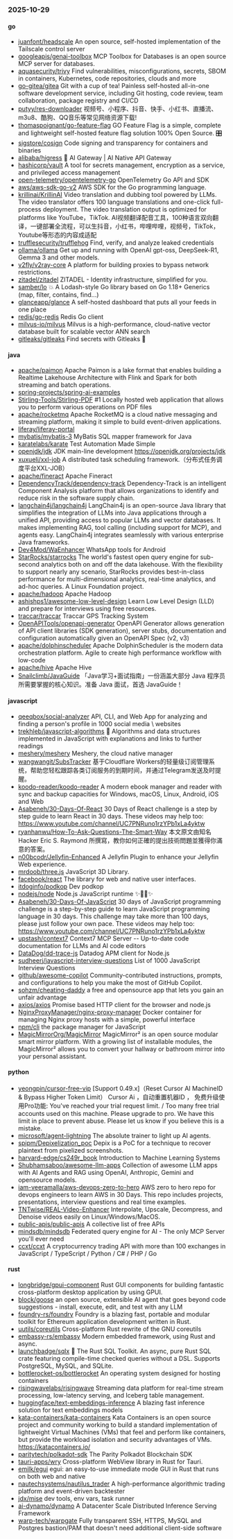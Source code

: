 ### 2025-10-29

#### go
* [juanfont/headscale](https://github.com/juanfont/headscale) An open source, self-hosted implementation of the Tailscale control server
* [googleapis/genai-toolbox](https://github.com/googleapis/genai-toolbox) MCP Toolbox for Databases is an open source MCP server for databases.
* [aquasecurity/trivy](https://github.com/aquasecurity/trivy) Find vulnerabilities, misconfigurations, secrets, SBOM in containers, Kubernetes, code repositories, clouds and more
* [go-gitea/gitea](https://github.com/go-gitea/gitea) Git with a cup of tea! Painless self-hosted all-in-one software development service, including Git hosting, code review, team collaboration, package registry and CI/CD
* [putyy/res-downloader](https://github.com/putyy/res-downloader) 视频号、小程序、抖音、快手、小红书、直播流、m3u8、酷狗、QQ音乐等常见网络资源下载!
* [thomaspoignant/go-feature-flag](https://github.com/thomaspoignant/go-feature-flag) GO Feature Flag is a simple, complete and lightweight self-hosted feature flag solution 100% Open Source. 🎛️
* [sigstore/cosign](https://github.com/sigstore/cosign) Code signing and transparency for containers and binaries
* [alibaba/higress](https://github.com/alibaba/higress) 🤖 AI Gateway | AI Native API Gateway
* [hashicorp/vault](https://github.com/hashicorp/vault) A tool for secrets management, encryption as a service, and privileged access management
* [open-telemetry/opentelemetry-go](https://github.com/open-telemetry/opentelemetry-go) OpenTelemetry Go API and SDK
* [aws/aws-sdk-go-v2](https://github.com/aws/aws-sdk-go-v2) AWS SDK for the Go programming language.
* [krillinai/KrillinAI](https://github.com/krillinai/KrillinAI) Video translation and dubbing tool powered by LLMs. The video translator offers 100 language translations and one-click full-process deployment. The video translation output is optimized for platforms like YouTube，TikTok. AI视频翻译配音工具，100种语言双向翻译，一键部署全流程，可以生抖音，小红书，哔哩哔哩，视频号，TikTok，Youtube等形态的内容成适配
* [trufflesecurity/trufflehog](https://github.com/trufflesecurity/trufflehog) Find, verify, and analyze leaked credentials
* [ollama/ollama](https://github.com/ollama/ollama) Get up and running with OpenAI gpt-oss, DeepSeek-R1, Gemma 3 and other models.
* [v2fly/v2ray-core](https://github.com/v2fly/v2ray-core) A platform for building proxies to bypass network restrictions.
* [zitadel/zitadel](https://github.com/zitadel/zitadel) ZITADEL - Identity infrastructure, simplified for you.
* [samber/lo](https://github.com/samber/lo) 💥 A Lodash-style Go library based on Go 1.18+ Generics (map, filter, contains, find...)
* [glanceapp/glance](https://github.com/glanceapp/glance) A self-hosted dashboard that puts all your feeds in one place
* [redis/go-redis](https://github.com/redis/go-redis) Redis Go client
* [milvus-io/milvus](https://github.com/milvus-io/milvus) Milvus is a high-performance, cloud-native vector database built for scalable vector ANN search
* [gitleaks/gitleaks](https://github.com/gitleaks/gitleaks) Find secrets with Gitleaks 🔑

#### java
* [apache/paimon](https://github.com/apache/paimon) Apache Paimon is a lake format that enables building a Realtime Lakehouse Architecture with Flink and Spark for both streaming and batch operations.
* [spring-projects/spring-ai-examples](https://github.com/spring-projects/spring-ai-examples)
* [Stirling-Tools/Stirling-PDF](https://github.com/Stirling-Tools/Stirling-PDF) #1 Locally hosted web application that allows you to perform various operations on PDF files
* [apache/rocketmq](https://github.com/apache/rocketmq) Apache RocketMQ is a cloud native messaging and streaming platform, making it simple to build event-driven applications.
* [liferay/liferay-portal](https://github.com/liferay/liferay-portal)
* [mybatis/mybatis-3](https://github.com/mybatis/mybatis-3) MyBatis SQL mapper framework for Java
* [karatelabs/karate](https://github.com/karatelabs/karate) Test Automation Made Simple
* [openjdk/jdk](https://github.com/openjdk/jdk) JDK main-line development https://openjdk.org/projects/jdk
* [xuxueli/xxl-job](https://github.com/xuxueli/xxl-job) A distributed task scheduling framework.（分布式任务调度平台XXL-JOB）
* [apache/fineract](https://github.com/apache/fineract) Apache Fineract
* [DependencyTrack/dependency-track](https://github.com/DependencyTrack/dependency-track) Dependency-Track is an intelligent Component Analysis platform that allows organizations to identify and reduce risk in the software supply chain.
* [langchain4j/langchain4j](https://github.com/langchain4j/langchain4j) LangChain4j is an open-source Java library that simplifies the integration of LLMs into Java applications through a unified API, providing access to popular LLMs and vector databases. It makes implementing RAG, tool calling (including support for MCP), and agents easy. LangChain4j integrates seamlessly with various enterprise Java frameworks.
* [Dev4Mod/WaEnhancer](https://github.com/Dev4Mod/WaEnhancer) WhatsApp tools for Android
* [StarRocks/starrocks](https://github.com/StarRocks/starrocks) The world's fastest open query engine for sub-second analytics both on and off the data lakehouse. With the flexibility to support nearly any scenario, StarRocks provides best-in-class performance for multi-dimensional analytics, real-time analytics, and ad-hoc queries. A Linux Foundation project.
* [apache/hadoop](https://github.com/apache/hadoop) Apache Hadoop
* [ashishps1/awesome-low-level-design](https://github.com/ashishps1/awesome-low-level-design) Learn Low Level Design (LLD) and prepare for interviews using free resources.
* [traccar/traccar](https://github.com/traccar/traccar) Traccar GPS Tracking System
* [OpenAPITools/openapi-generator](https://github.com/OpenAPITools/openapi-generator) OpenAPI Generator allows generation of API client libraries (SDK generation), server stubs, documentation and configuration automatically given an OpenAPI Spec (v2, v3)
* [apache/dolphinscheduler](https://github.com/apache/dolphinscheduler) Apache DolphinScheduler is the modern data orchestration platform. Agile to create high performance workflow with low-code
* [apache/hive](https://github.com/apache/hive) Apache Hive
* [Snailclimb/JavaGuide](https://github.com/Snailclimb/JavaGuide) 「Java学习+面试指南」一份涵盖大部分 Java 程序员所需要掌握的核心知识。准备 Java 面试，首选 JavaGuide！

#### javascript
* [qeeqbox/social-analyzer](https://github.com/qeeqbox/social-analyzer) API, CLI, and Web App for analyzing and finding a person's profile in 1000 social media \ websites
* [trekhleb/javascript-algorithms](https://github.com/trekhleb/javascript-algorithms) 📝 Algorithms and data structures implemented in JavaScript with explanations and links to further readings
* [meshery/meshery](https://github.com/meshery/meshery) Meshery, the cloud native manager
* [wangwangit/SubsTracker](https://github.com/wangwangit/SubsTracker) 基于Cloudflare Workers的轻量级订阅管理系统，帮助您轻松跟踪各类订阅服务的到期时间，并通过Telegram发送及时提醒。
* [koodo-reader/koodo-reader](https://github.com/koodo-reader/koodo-reader) A modern ebook manager and reader with sync and backup capacities for Windows, macOS, Linux, Android, iOS and Web
* [Asabeneh/30-Days-Of-React](https://github.com/Asabeneh/30-Days-Of-React) 30 Days of React challenge is a step by step guide to learn React in 30 days. These videos may help too: https://www.youtube.com/channel/UC7PNRuno1rzYPb1xLa4yktw
* [ryanhanwu/How-To-Ask-Questions-The-Smart-Way](https://github.com/ryanhanwu/How-To-Ask-Questions-The-Smart-Way) 本文原文由知名 Hacker Eric S. Raymond 所撰寫，教你如何正確的提出技術問題並獲得你滿意的答案。
* [n00bcodr/Jellyfin-Enhanced](https://github.com/n00bcodr/Jellyfin-Enhanced) A Jellyfin Plugin to enhance your Jellyfin Web experience.
* [mrdoob/three.js](https://github.com/mrdoob/three.js) JavaScript 3D Library.
* [facebook/react](https://github.com/facebook/react) The library for web and native user interfaces.
* [itdoginfo/podkop](https://github.com/itdoginfo/podkop) Dev podkop
* [nodejs/node](https://github.com/nodejs/node) Node.js JavaScript runtime ✨🐢🚀✨
* [Asabeneh/30-Days-Of-JavaScript](https://github.com/Asabeneh/30-Days-Of-JavaScript) 30 days of JavaScript programming challenge is a step-by-step guide to learn JavaScript programming language in 30 days. This challenge may take more than 100 days, please just follow your own pace. These videos may help too: https://www.youtube.com/channel/UC7PNRuno1rzYPb1xLa4yktw
* [upstash/context7](https://github.com/upstash/context7) Context7 MCP Server -- Up-to-date code documentation for LLMs and AI code editors
* [DataDog/dd-trace-js](https://github.com/DataDog/dd-trace-js) Datadog APM client for Node.js
* [sudheerj/javascript-interview-questions](https://github.com/sudheerj/javascript-interview-questions) List of 1000 JavaScript Interview Questions
* [github/awesome-copilot](https://github.com/github/awesome-copilot) Community-contributed instructions, prompts, and configurations to help you make the most of GitHub Copilot.
* [sohzm/cheating-daddy](https://github.com/sohzm/cheating-daddy) a free and opensource app that lets you gain an unfair advantage
* [axios/axios](https://github.com/axios/axios) Promise based HTTP client for the browser and node.js
* [NginxProxyManager/nginx-proxy-manager](https://github.com/NginxProxyManager/nginx-proxy-manager) Docker container for managing Nginx proxy hosts with a simple, powerful interface
* [npm/cli](https://github.com/npm/cli) the package manager for JavaScript
* [MagicMirrorOrg/MagicMirror](https://github.com/MagicMirrorOrg/MagicMirror) MagicMirror² is an open source modular smart mirror platform. With a growing list of installable modules, the MagicMirror² allows you to convert your hallway or bathroom mirror into your personal assistant.

#### python
* [yeongpin/cursor-free-vip](https://github.com/yeongpin/cursor-free-vip) [Support 0.49.x]（Reset Cursor AI MachineID & Bypass Higher Token Limit） Cursor Ai ，自动重置机器ID ， 免费升级使用Pro功能: You've reached your trial request limit. / Too many free trial accounts used on this machine. Please upgrade to pro. We have this limit in place to prevent abuse. Please let us know if you believe this is a mistake.
* [microsoft/agent-lightning](https://github.com/microsoft/agent-lightning) The absolute trainer to light up AI agents.
* [spipm/Depixelization_poc](https://github.com/spipm/Depixelization_poc) Depix is a PoC for a technique to recover plaintext from pixelized screenshots.
* [harvard-edge/cs249r_book](https://github.com/harvard-edge/cs249r_book) Introduction to Machine Learning Systems
* [Shubhamsaboo/awesome-llm-apps](https://github.com/Shubhamsaboo/awesome-llm-apps) Collection of awesome LLM apps with AI Agents and RAG using OpenAI, Anthropic, Gemini and opensource models.
* [iam-veeramalla/aws-devops-zero-to-hero](https://github.com/iam-veeramalla/aws-devops-zero-to-hero) AWS zero to hero repo for devops engineers to learn AWS in 30 Days. This repo includes projects, presentations, interview questions and real time examples.
* [TNTwise/REAL-Video-Enhancer](https://github.com/TNTwise/REAL-Video-Enhancer) Interpolate, Upscale, Decompress, and Denoise videos easily on Linux/Windows/MacOS.
* [public-apis/public-apis](https://github.com/public-apis/public-apis) A collective list of free APIs
* [mindsdb/mindsdb](https://github.com/mindsdb/mindsdb) Federated query engine for AI - The only MCP Server you'll ever need
* [ccxt/ccxt](https://github.com/ccxt/ccxt) A cryptocurrency trading API with more than 100 exchanges in JavaScript / TypeScript / Python / C# / PHP / Go

#### rust
* [longbridge/gpui-component](https://github.com/longbridge/gpui-component) Rust GUI components for building fantastic cross-platform desktop application by using GPUI.
* [block/goose](https://github.com/block/goose) an open source, extensible AI agent that goes beyond code suggestions - install, execute, edit, and test with any LLM
* [foundry-rs/foundry](https://github.com/foundry-rs/foundry) Foundry is a blazing fast, portable and modular toolkit for Ethereum application development written in Rust.
* [uutils/coreutils](https://github.com/uutils/coreutils) Cross-platform Rust rewrite of the GNU coreutils
* [embassy-rs/embassy](https://github.com/embassy-rs/embassy) Modern embedded framework, using Rust and async.
* [launchbadge/sqlx](https://github.com/launchbadge/sqlx) 🧰 The Rust SQL Toolkit. An async, pure Rust SQL crate featuring compile-time checked queries without a DSL. Supports PostgreSQL, MySQL, and SQLite.
* [bottlerocket-os/bottlerocket](https://github.com/bottlerocket-os/bottlerocket) An operating system designed for hosting containers
* [risingwavelabs/risingwave](https://github.com/risingwavelabs/risingwave) Streaming data platform for real-time stream processing, low-latency serving, and Iceberg table management.
* [huggingface/text-embeddings-inference](https://github.com/huggingface/text-embeddings-inference) A blazing fast inference solution for text embeddings models
* [kata-containers/kata-containers](https://github.com/kata-containers/kata-containers) Kata Containers is an open source project and community working to build a standard implementation of lightweight Virtual Machines (VMs) that feel and perform like containers, but provide the workload isolation and security advantages of VMs. https://katacontainers.io/
* [paritytech/polkadot-sdk](https://github.com/paritytech/polkadot-sdk) The Parity Polkadot Blockchain SDK
* [tauri-apps/wry](https://github.com/tauri-apps/wry) Cross-platform WebView library in Rust for Tauri.
* [emilk/egui](https://github.com/emilk/egui) egui: an easy-to-use immediate mode GUI in Rust that runs on both web and native
* [nautechsystems/nautilus_trader](https://github.com/nautechsystems/nautilus_trader) A high-performance algorithmic trading platform and event-driven backtester
* [jdx/mise](https://github.com/jdx/mise) dev tools, env vars, task runner
* [ai-dynamo/dynamo](https://github.com/ai-dynamo/dynamo) A Datacenter Scale Distributed Inference Serving Framework
* [warp-tech/warpgate](https://github.com/warp-tech/warpgate) Fully transparent SSH, HTTPS, MySQL and Postgres bastion/PAM that doesn't need additional client-side software
